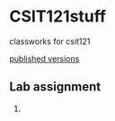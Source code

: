# CSIT121stuff
classworks for csit121
<p> <a href= "[github.com/jonn2-dec/CSIT121stuff/"> 
  published versions </a>
</p>




<h2>Lab assignment </h2>
<ol>
  <li> <a href="https://github.com/jonn2-dec/CSIT121stuff/blob/main/lab01/aboutme.html> about me </a></li>
</o1>

